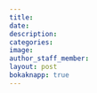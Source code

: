 ```yaml
---
title: 
date: 
description: 
categories: 
image: 
author_staff_member:
layout: post
bokaknapp: true
---
```

